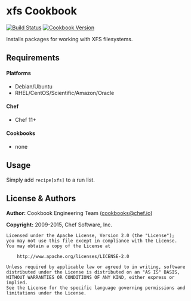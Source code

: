 xfs Cookbook
============

[![Build Status](https://travis-ci.org/chef-cookbooks/xfs.svg?branch=master)](http://travis-ci.org/chef-cookbooks/xfs)
[![Cookbook Version](https://img.shields.io/cookbook/v/xfs.svg)](https://supermarket.chef.io/cookbooks/xfs)

Installs packages for working with XFS filesystems.

Requirements
------------
#### Platforms
- Debian/Ubuntu
- RHEL/CentOS/Scientific/Amazon/Oracle

#### Chef
- Chef 11+

#### Cookbooks
- none


Usage
-----
Simply add `recipe[xfs]` to a run list.


License & Authors
-----------------

**Author:** Cookbook Engineering Team (<cookbooks@chef.io>)

**Copyright:** 2009-2015, Chef Software, Inc.

```
Licensed under the Apache License, Version 2.0 (the "License");
you may not use this file except in compliance with the License.
You may obtain a copy of the License at

    http://www.apache.org/licenses/LICENSE-2.0

Unless required by applicable law or agreed to in writing, software
distributed under the License is distributed on an "AS IS" BASIS,
WITHOUT WARRANTIES OR CONDITIONS OF ANY KIND, either express or implied.
See the License for the specific language governing permissions and
limitations under the License.
```
